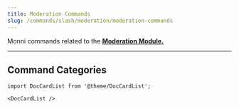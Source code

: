 ```yaml
---
title: Moderation Commands
slug: /commands/slash/moderation/moderation-commands
---
```

Monni commands related to the **[Moderation Module.](modules/moderation)**

---
## Command Categories

```mdx-code-block
import DocCardList from '@theme/DocCardList';

<DocCardList />
```